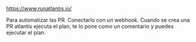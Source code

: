 https://www.runatlantis.io/

Para automatizar las PR.
Conectarlo con un webhook. Cuando se crea una PR atlantis ejecuta el plan, te lo pone como un comentario y puedes ejecutar el plan.
